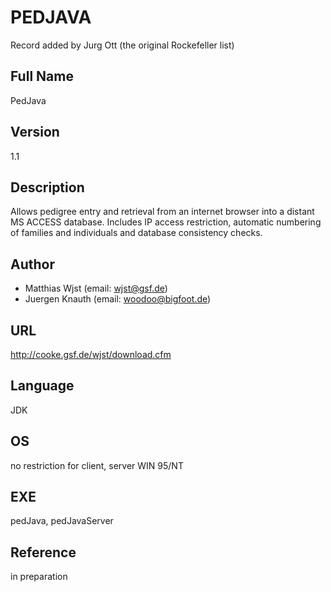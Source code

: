 # PEDJAVA
Record added by Jurg Ott (the original Rockefeller list)

## Full Name
PedJava

## Version
1.1

## Description
Allows pedigree entry and retrieval from an internet browser into a distant MS ACCESS database. Includes IP access restriction, automatic numbering of families and individuals and database consistency checks.

## Author
* Matthias Wjst (email: wjst@gsf.de)
* Juergen Knauth (email: woodoo@bigfoot.de)

## URL
http://cooke.gsf.de/wjst/download.cfm

## Language
JDK

## OS
no restriction for client, server WIN 95/NT

## EXE
pedJava, pedJavaServer

## Reference
in preparation